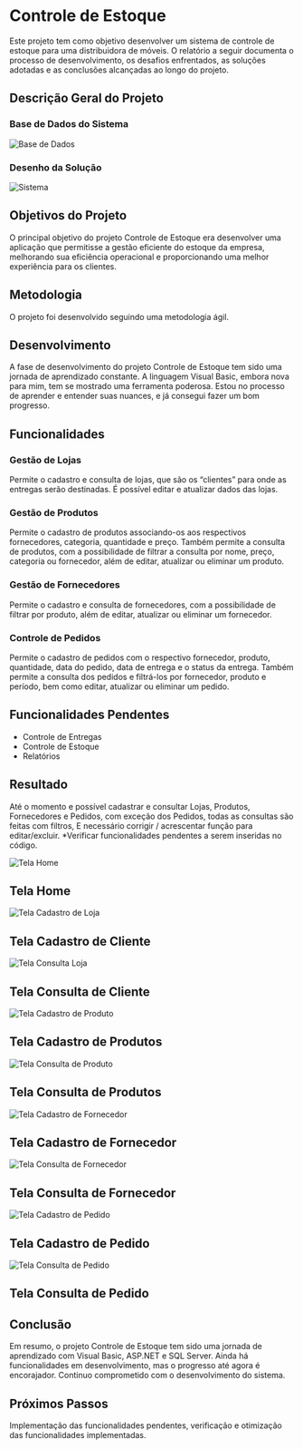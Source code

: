 
# Controle de Estoque

Este projeto tem como objetivo desenvolver um sistema de controle de estoque para uma distribuidora de móveis. O relatório a seguir documenta o processo de desenvolvimento, os desafios enfrentados, as soluções adotadas e as conclusões alcançadas ao longo do projeto.

## Descrição Geral do Projeto


### Base de Dados do Sistema

![Base de Dados](Imagem/DiagramaControleEstoque.png)


### Desenho da Solução

![Sistema](Imagem/Desenhodasolucao.png)


## Objetivos do Projeto

O principal objetivo do projeto Controle de Estoque era desenvolver uma aplicação que permitisse a gestão eficiente do estoque da empresa, melhorando sua eficiência operacional e proporcionando uma melhor experiência para os clientes.

## Metodologia

O projeto foi desenvolvido seguindo uma metodologia ágil.

## Desenvolvimento

A fase de desenvolvimento do projeto Controle de Estoque tem sido uma jornada de aprendizado constante. A linguagem Visual Basic, embora nova para mim, tem se mostrado uma ferramenta poderosa. Estou no processo de aprender e entender suas nuances, e já consegui fazer um bom progresso.

## Funcionalidades

### Gestão de Lojas

Permite o cadastro e consulta de lojas, que são os “clientes” para onde as entregas serão destinadas. É possível editar e atualizar dados das lojas.

### Gestão de Produtos

Permite o cadastro de produtos associando-os aos respectivos fornecedores, categoria, quantidade e preço. Também permite a consulta de produtos, com a possibilidade de filtrar a consulta por nome, preço, categoria ou fornecedor, além de editar, atualizar ou eliminar um produto.

### Gestão de Fornecedores

Permite o cadastro e consulta de fornecedores, com a possibilidade de filtrar por produto, além de editar, atualizar ou eliminar um fornecedor.

### Controle de Pedidos

Permite o cadastro de pedidos com o respectivo fornecedor, produto, quantidade, data do pedido, data de entrega e o status da entrega. Também permite a consulta dos pedidos e filtrá-los por fornecedor, produto e período, bem como editar, atualizar ou eliminar um pedido.

## Funcionalidades Pendentes

- Controle de Entregas
- Controle de Estoque
- Relatórios

## Resultado

Até o momento e possível cadastrar e consultar Lojas, Produtos, Fornecedores e Pedidos, com exceção dos Pedidos, todas as consultas são feitas com filtros, E necessário corrigir / acrescentar função para editar/excluir. *Verificar funcionalidades pendentes a serem inseridas no código.

![Tela Home](Imagem/HOME.png)
## Tela Home

![Tela Cadastro de Loja](Imagem/cadLoja.png)
## Tela Cadastro de Cliente

![Tela Consulta Loja](Imagem/ConsLoja.png)
## Tela Consulta de Cliente

![Tela Cadastro de Produto](Imagem/CadProd.png)
## Tela Cadastro de Produtos

![Tela Consulta de Produto](Imagem/ConsProd.png)
## Tela Consulta de Produtos

![Tela Cadastro de Fornecedor](Imagem/CadForn.png)
## Tela Cadastro de Fornecedor

![Tela Consulta de Fornecedor](Imagem/ConsForn.png)
## Tela Consulta de Fornecedor

![Tela Cadastro de Pedido](Imagem/CadPedido.png)
## Tela Cadastro de Pedido

![Tela Consulta de Pedido](Imagem/ConsPedido.png)
## Tela Consulta de Pedido


## Conclusão

Em resumo, o projeto Controle de Estoque tem sido uma jornada de aprendizado com Visual Basic, ASP.NET e SQL Server. Ainda há funcionalidades em desenvolvimento, mas o progresso até agora é encorajador. Continuo comprometido com o desenvolvimento do sistema.

## Próximos Passos

Implementação das funcionalidades pendentes, verificação e otimização das funcionalidades implementadas.

